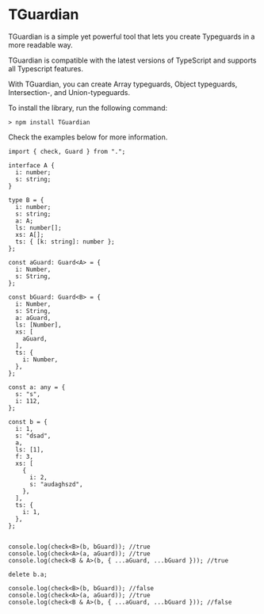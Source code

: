 # TGuardian

TGuardian is a simple yet powerful tool that lets you create Typeguards in a more readable way.

TGuardian is compatible with the latest versions of TypeScript and supports all Typescript features.

With TGuardian, you can create Array typeguards, Object typeguards, Intersection-, and Union-typeguards.

To install the library, run the following command:

```> npm install TGuardian```

Check the examples below for more information.

```
import { check, Guard } from ".";

interface A {
  i: number;
  s: string;
}

type B = {
  i: number;
  s: string;
  a: A;
  ls: number[];
  xs: A[];
  ts: { [k: string]: number };
};

const aGuard: Guard<A> = {
  i: Number,
  s: String,
};

const bGuard: Guard<B> = {
  i: Number,
  s: String,
  a: aGuard,
  ls: [Number],
  xs: [
    aGuard,
  ],
  ts: {
    i: Number,
  },
};

const a: any = {
  s: "s",
  i: 112,
};

const b = {
  i: 1,
  s: "dsad",
  a,
  ls: [1],
  f: 3,
  xs: [
    {
      i: 2,
      s: "audaghszd",
    },
  ],
  ts: {
    i: 1,
  },
};


console.log(check<B>(b, bGuard)); //true
console.log(check<A>(a, aGuard)); //true
console.log(check<B & A>(b, { ...aGuard, ...bGuard })); //true

delete b.a;

console.log(check<B>(b, bGuard)); //false
console.log(check<A>(a, aGuard)); //true
console.log(check<B & A>(b, { ...aGuard, ...bGuard })); //false

```